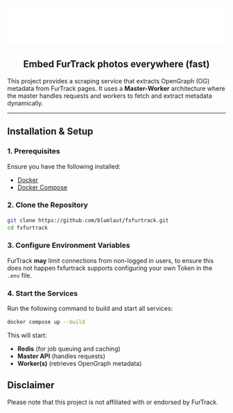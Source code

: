 <div align="center">

<img src="master\public\assets\img\fxfurtrack.png" alt="FxFurTrack" height="90">

## Embed FurTrack photos everywhere (fast)

</div>

This project provides a scraping service that extracts OpenGraph (OG) metadata from FurTrack pages. It uses a **Master-Worker** architecture where the master handles requests and workers to fetch and extract metadata dynamically.

---

## Installation & Setup

### **1. Prerequisites**
Ensure you have the following installed:
- [Docker](https://docs.docker.com/get-docker/)
- [Docker Compose](https://docs.docker.com/compose/install/)

### **2. Clone the Repository**
```bash
git clone https://github.com/blumlaut/fxfurtrack.git
cd fxfurtrack
```

### **3. Configure Environment Variables**
FurTrack **may** limit connections from non-logged in users, to ensure this does not happen fxfurtrack supports configuring your own Token in the `.env` file.

### **4. Start the Services**
Run the following command to build and start all services:
```bash
docker compose up --build
```
This will start:
- **Redis** (for job queuing and caching)
- **Master API** (handles requests)
- **Worker(s)** (retrieves OpenGraph metadata)

## Disclaimer
Please note that this project is not affiliated with or endorsed by FurTrack.